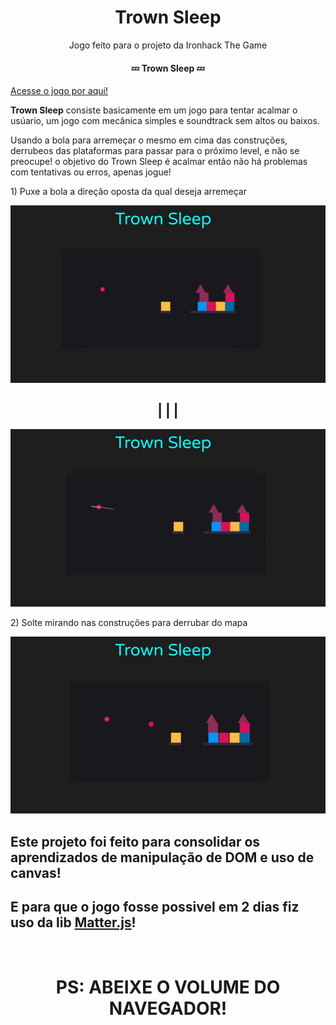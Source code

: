 <h1 align="center">Trown Sleep</h1>

<p align="center">Jogo feito para o projeto da Ironhack The Game</p>


<h4 align="center"> 
	💤  Trown Sleep  💤
</h4>

<a align="center" href="https://luezu-42.github.io/Game-Ironhack/">Acesse o jogo por aqui!</a>

<p><b>Trown Sleep</b> consiste basicamente em um jogo para tentar acalmar o usúario, um jogo com mecânica simples e soundtrack sem altos ou baixos.</p>
<p>Usando a bola para arremeçar o mesmo em cima das construções, derrubeos das plataformas para passar para o próximo level, e não se preocupe! o objetivo do Trown Sleep é acalmar então não há problemas com tentativas ou erros, apenas jogue!</p>

<p>1) Puxe a bola a direção oposta da qual deseja arremeçar</p>

<img src="./img/Trown Sleep.jpg">

<h2 align="center">| | |</h2>

<img src="./img/Trown Sleep (1).jpg"> 

<p>2) Solte mirando nas construções para derrubar do mapa</p>

<img src="./img/Trown Sleep (2).jpg">

<h2>Este projeto foi feito para consolidar os aprendizados de manipulação de DOM e uso de canvas!</h2>
<h2>E para que o jogo fosse possivel em 2 dias fiz uso da lib <a href="https://brm.io/matter-js/">Matter.js</a>!</h2>

<img href="./img/Capture.PNG">

<h1 align="center">PS: ABEIXE O VOLUME DO NAVEGADOR!</h1>
